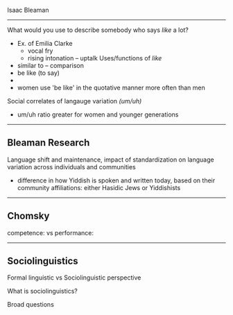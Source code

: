 Isaac Bleaman

---

What would you use to describe somebody who says *like* a lot?
- Ex. of Emilia Clarke
	- vocal fry
	- rising intonation – uptalk
Uses/functions of *like*
- similar to – comparison
- be like (to say)
- 
- women use 'be like' in the quotative manner more often than men

Social correlates of langauge variation *(um/uh)*
- um/uh ratio greater for women and younger generations



---

## Bleaman Research

Language shift and maintenance, impact of standardization on language variation across individuals and communities
- difference in how Yiddish is spoken and written today, based on their community affiliations: either Hasidic Jews or Yiddishists

---

## Chomsky

competence:
vs
performance:

---

## Sociolinguistics

Formal linguistic vs Sociolinguistic perspective


What is sociolinguistics?


Broad questions